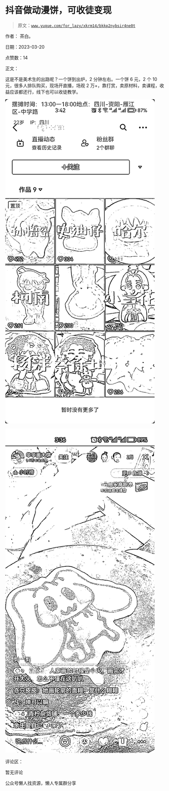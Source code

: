 # 抖音做动漫饼，可收徒变现

> 原文：[`www.yuque.com/for_lazy/xkrm14/bkkp2nybsir4ne0t`](https://www.yuque.com/for_lazy/xkrm14/bkkp2nybsir4ne0t)



作者： 茶白。



日期：2023-03-20



点赞数：14



正文：



这是不是美术生的出路呢？一个饼到出炉，2 分钟左右。一个饼 6 元，2 个 10 元，很多人排队购买，现场开直播，场观 2 万+，靠打赏，卖原材料，卖课程，收益应该都还行，线下也可以收徒教学。



![](img/ab571da86484f54f7e66a0aee413385d.png)  

![](img/0438a945db7d37928125b340d867289a.png)  

评论区：



暂无评论



公众号懒人找资源，懒人专属群分享

